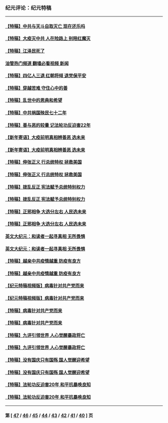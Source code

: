 ### 纪元评论：纪元特稿
---
#### [【特稿】中共与天斗自取灭亡 现在还乐吗](../../pages/nsc424/n13897482.md?01050330) 
#### [【特稿】大疫灭中共 人在险路上 别陪红魔灭](../../pages/nsc424/n13890697.md?01050330) 
#### [【特稿】江泽民死了](../../pages/nsc424/n13876300.md?01050330) 
#### [油管热门频道 翻墙必看视频 新闻](ok?01050330)
#### [【特稿】四亿人三退 红朝将倾 退党保平安](../../pages/nsc424/n13794378.md?01050330) 
#### [【特稿】穿越苦难 守住心中的善](../../pages/nsc424/n13784979.md?01050330) 
#### [【特稿】乱世中的恩典和希望](../../pages/nsc424/n13734687.md?01050330) 
#### [【特稿】中共祸国殃民七十二年](../../pages/nsc424/n13272607.md?01050330) 
#### [【特稿】善与恶的较量 记法轮功反迫害22年](../../pages/nsc424/n13086597.md?01050330) 
#### [【新年寄语】大疫前明真相辨善恶 选未来](../../pages/nsc424/n12660855.md?01050330) 
#### [【新年寄语】大疫前明真相辨善恶 选未来](../../pages/nsc424/n12660855.md?01050330) 
#### [【特稿】伸张正义 行总统特权 拯救美国](../../pages/nsc424/n12616806.md?01050330) 
#### [【特稿】伸张正义 行总统特权 拯救美国](../../pages/nsc424/n12616806.md?01050330) 
#### [【特稿】拨乱反正 宪法赋予总统特别权力](../../pages/nsc424/n12598306.md?01050330) 
#### [【特稿】拨乱反正 宪法赋予总统特别权力](../../pages/nsc424/n12598306.md?01050330) 
#### [【特稿】正邪相争 大选分左右 人民选未来](../../pages/nsc424/n12545208.md?01050330) 
#### [【特稿】正邪相争 大选分左右 人民选未来](../../pages/nsc424/n12545208.md?01050330) 
#### [英文大纪元：和读者一起寻真相 无所畏惧](../../pages/nsc424/n12542027.md?01050330) 
#### [英文大纪元：和读者一起寻真相 无所畏惧](../../pages/nsc424/n12542027.md?01050330) 
#### [【特稿】越亲中共疫情越重 防疫有良方](../../pages/nsc424/n12042989.md?01050330) 
#### [【特稿】越亲中共疫情越重 防疫有良方](../../pages/nsc424/n12042989.md?01050330) 
#### [【纪元特稿视频版】病毒针对共产党而来](../../pages/nsc424/n11977328.md?01050330) 
#### [【纪元特稿视频版】病毒针对共产党而来](../../pages/nsc424/n11977328.md?01050330) 
#### [【特稿】病毒针对共产党而来](../../pages/nsc424/n11928818.md?01050330) 
#### [【特稿】病毒针对共产党而来](../../pages/nsc424/n11928818.md?01050330) 
#### [【特稿】九评引领世界 人心觉醒暴政将亡](../../pages/nsc424/n11660496.md?01050330) 
#### [【特稿】九评引领世界 人心觉醒暴政将亡](../../pages/nsc424/n11660496.md?01050330) 
#### [【特稿】没有国庆只有国殇 国人觉醒迎希望](../../pages/nsc424/n11549354.md?01050330) 
#### [【特稿】没有国庆只有国殇 国人觉醒迎希望](../../pages/nsc424/n11549354.md?01050330) 
#### [【特稿】法轮功反迫害20年 和平抗暴唤良知](../../pages/nsc424/n11389135.md?01050330) 
#### [【特稿】法轮功反迫害20年 和平抗暴唤良知](../../pages/nsc424/n11389135.md?01050330) 

---
#### 第 [ [47](./47.md?01050330) / [46](./46.md?01050330) / [45](./45.md?01050330) / [44](./44.md?01050330) / [43](./43.md?01050330) / [42](./42.md?01050330) / [41](./41.md?01050330) / [40](./40.md?01050330) ] 页
